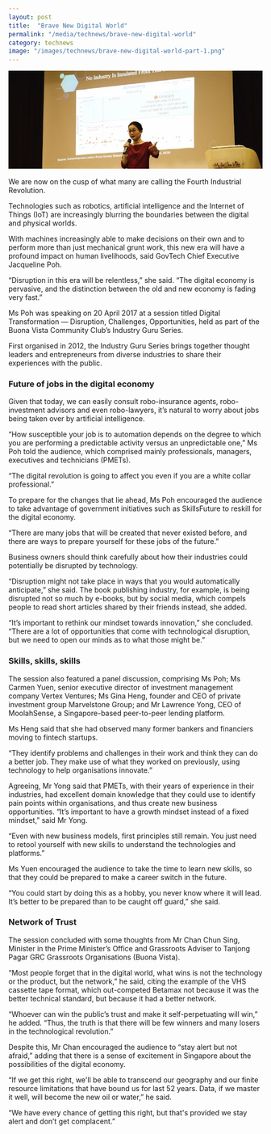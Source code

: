 ```yaml
---
layout: post
title:  "Brave New Digital World"
permalink: "/media/technews/brave-new-digital-world"
category: technews
image: "/images/technews/brave-new-digital-world-part-1.png"
---
```


![brave new digital world](/images/technews/brave-new-digital-world-part-1.png)

We are now on the cusp of what many are calling the Fourth Industrial Revolution.

Technologies such as robotics, artificial intelligence and the Internet of Things (IoT) are increasingly blurring the boundaries between the digital and physical worlds.

With machines increasingly able to make decisions on their own and to perform more than just mechanical grunt work, this new era will have a profound impact on human livelihoods, said GovTech Chief Executive Jacqueline Poh.

“Disruption in this era will be relentless,” she said. “The digital economy is pervasive, and the distinction between the old and new economy is fading very fast.”

Ms Poh was speaking on 20 April 2017 at a session titled Digital Transformation — Disruption, Challenges, Opportunities, held as part of the Buona Vista Community Club’s Industry Guru Series.

First organised in 2012, the Industry Guru Series brings together thought leaders and entrepreneurs from diverse industries to share their experiences with the public.

### **Future of jobs in the digital economy**
Given that today, we can easily consult robo-insurance agents, robo-investment advisors and even robo-lawyers, it’s natural to worry about jobs being taken over by artificial intelligence. 

“How susceptible your job is to automation depends on the degree to which you are performing a predictable activity versus an unpredictable one,” Ms Poh told the audience, which comprised mainly professionals, managers, executives and technicians (PMETs).

“The digital revolution is going to affect you even if you are a white collar professional.”

To prepare for the changes that lie ahead, Ms Poh encouraged the audience to take advantage of government initiatives such as SkillsFuture to reskill for the digital economy.

“There are many jobs that will be created that never existed before, and there are ways to prepare yourself for these jobs of the future.”

Business owners should think carefully about how their industries could potentially be disrupted by technology.

“Disruption might not take place in ways that you would automatically anticipate,” she said. The book publishing industry, for example, is being disrupted not so much by e-books, but by social media, which compels people to read short articles shared by their friends instead, she added.

“It’s important to rethink our mindset towards innovation,” she concluded. “There are a lot of opportunities that come with technological disruption, but we need to open our minds as to what those might be.”

### **Skills, skills, skills**
The session also featured a panel discussion, comprising Ms Poh; Ms Carmen Yuen, senior executive director of investment management company Vertex Ventures; Ms Gina Heng, founder and CEO of private investment group Marvelstone Group; and Mr Lawrence Yong, CEO of MoolahSense, a Singapore-based peer-to-peer lending platform.

Ms Heng said that she had observed many former bankers and financiers moving to fintech startups.

“They identify problems and challenges in their work and think they can do a better job. They make use of what they worked on previously, using technology to help organisations innovate.”

Agreeing, Mr Yong said that PMETs, with their years of experience in their industries, had excellent domain knowledge that they could use to identify pain points within organisations, and thus create new business opportunities. “It’s important to have a growth mindset instead of a fixed mindset,” said Mr Yong.

“Even with new business models, first principles still remain. You just need to retool yourself with new skills to understand the technologies and platforms.”

Ms Yuen encouraged the audience to take the time to learn new skills, so that they could be prepared to make a career switch in the future.

“You could start by doing this as a hobby, you never know where it will lead. It’s better to be prepared than to be caught off guard,” she said.

### **Network of Trust**
The session concluded with some thoughts from Mr Chan Chun Sing, Minister in the Prime Minister’s Office and Grassroots Adviser to Tanjong Pagar GRC Grassroots Organisations (Buona Vista).

“Most people forget that in the digital world, what wins is not the technology or the product, but the network,” he said, citing the example of the VHS cassette tape format, which out-competed Betamax not because it was the better technical standard, but because it had a better network.

“Whoever can win the public’s trust and make it self-perpetuating will win,” he added. “Thus, the truth is that there will be few winners and many losers in the technological revolution.”

Despite this, Mr Chan encouraged the audience to “stay alert but not afraid,” adding that there is a sense of excitement in Singapore about the possibilities of the digital economy.

“If we get this right, we'll be able to transcend our geography and our finite resource limitations that have bound us for last 52 years. Data, if we master it well, will become the new oil or water,” he said.

“We have every chance of getting this right, but that's provided we stay alert and don’t get complacent.”
